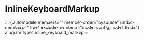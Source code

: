 # InlineKeyboardMarkup

::: {.automodule members="" member-order="bysource" undoc-members="True" exclude-members="model_config,model_fields"}
aiogram.types.inline_keyboard_markup
:::
